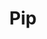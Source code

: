 ---
title: Pip
description: The PyPA recommended tool for installing Python packages
image: logo.svg

# Badge style
style:
    background: "#4A90E2" 
    # color: "#000000" # black
    # color: "#fff" # white
---